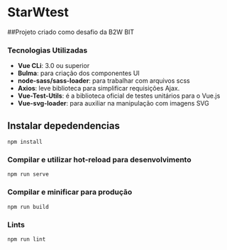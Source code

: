 # StarWtest

##Projeto criado como desafio da B2W BIT
### Tecnologias Utilizadas

-   **Vue CLi**: 3.0 ou superior
-   **Bulma**: para criação dos componentes UI
-   **node-sass/sass-loader**: para trabalhar com arquivos scss
-   **Axios**: leve biblioteca para simplificar requisições Ajax.
-   **Vue-Test-Utils**: é a biblioteca oficial de testes unitários para o Vue.js
-   **Vue-svg-loader**: para auxiliar na manipulação com imagens SVG


## Instalar depedendencias
```
npm install
```

### Compilar e utilizar hot-reload para desenvolvimento
```
npm run serve
```

### Compilar e minificar para produção
```
npm run build
```

### Lints
```
npm run lint
```
